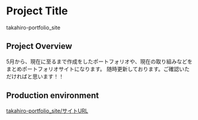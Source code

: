 # Project Title 
  takahiro-portfolio_site
## Project Overview 
  5月から、現在に至るまで作成をしたポートフォリオや、現在の取り組みなどをまとめポートフォリオサイトになります。
  随時更新しております。ご確認いただければと思います！！

## Production environment 
  [takahiro-portfolio_site/サイトURL](https://takahiro-portfolio.herokuapp.com/)
